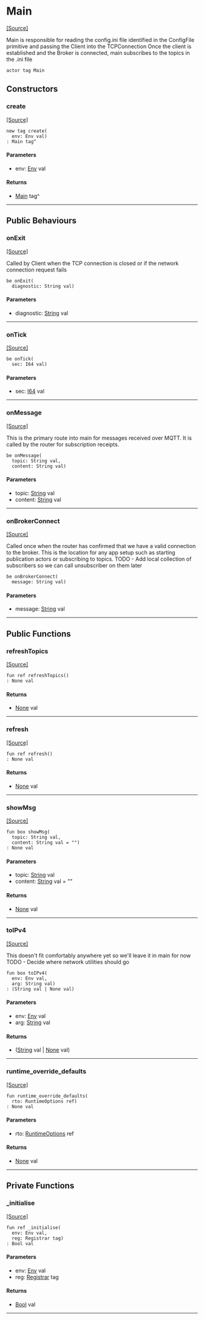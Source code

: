 # Main
<span class="source-link">[[Source]](src/mqtt/main.md#L-0-39)</span>

Main is responsible for reading the config.ini file identified in the ConfigFile primitive
and passing the Client into the TCPConnection
Once the client is established and the Broker is connected, main subscribes to the topics
in the .ini file 


```pony
actor tag Main
```

## Constructors

### create
<span class="source-link">[[Source]](src/mqtt/main.md#L-0-64)</span>


```pony
new tag create(
  env: Env val)
: Main tag^
```
#### Parameters

*   env: [Env](builtin-Env.md) val

#### Returns

* [Main](mqtt-Main.md) tag^

---

## Public Behaviours

### onExit
<span class="source-link">[[Source]](src/mqtt/main.md#L-0-100)</span>


Called by Client when the TCP connection is closed or if the network connection request fails 


```pony
be onExit(
  diagnostic: String val)
```
#### Parameters

*   diagnostic: [String](builtin-String.md) val

---

### onTick
<span class="source-link">[[Source]](src/mqtt/main.md#L-0-107)</span>


```pony
be onTick(
  sec: I64 val)
```
#### Parameters

*   sec: [I64](builtin-I64.md) val

---

### onMessage
<span class="source-link">[[Source]](src/mqtt/main.md#L-0-113)</span>


This is the primary route into main for messages received over MQTT. It is called
by the router for subscription receipts.


```pony
be onMessage(
  topic: String val,
  content: String val)
```
#### Parameters

*   topic: [String](builtin-String.md) val
*   content: [String](builtin-String.md) val

---

### onBrokerConnect
<span class="source-link">[[Source]](src/mqtt/main.md#L-0-130)</span>


Called once when the router has confirmed that we have a valid connection to the
broker. This is the location for any app setup such as starting publication actors
or subscribing to topics.
TODO - Add local collection of subscribers so we can call unsubscriber on them later


```pony
be onBrokerConnect(
  message: String val)
```
#### Parameters

*   message: [String](builtin-String.md) val

---

## Public Functions

### refreshTopics
<span class="source-link">[[Source]](src/mqtt/main.md#L-0-180)</span>


```pony
fun ref refreshTopics()
: None val
```

#### Returns

* [None](builtin-None.md) val

---

### refresh
<span class="source-link">[[Source]](src/mqtt/main.md#L-0-194)</span>


```pony
fun ref refresh()
: None val
```

#### Returns

* [None](builtin-None.md) val

---

### showMsg
<span class="source-link">[[Source]](src/mqtt/main.md#L-0-209)</span>


```pony
fun box showMsg(
  topic: String val,
  content: String val = "")
: None val
```
#### Parameters

*   topic: [String](builtin-String.md) val
*   content: [String](builtin-String.md) val = ""

#### Returns

* [None](builtin-None.md) val

---

### toIPv4
<span class="source-link">[[Source]](src/mqtt/main.md#L-0-218)</span>


This doesn't fit comfortably anywhere yet so we'll leave it in main for now
TODO - Decide where network utilities should go


```pony
fun box toIPv4(
  env: Env val,
  arg: String val)
: (String val | None val)
```
#### Parameters

*   env: [Env](builtin-Env.md) val
*   arg: [String](builtin-String.md) val

#### Returns

* ([String](builtin-String.md) val | [None](builtin-None.md) val)

---

### runtime_override_defaults
<span class="source-link">[[Source]](src/mqtt/main.md#L-0-39)</span>


```pony
fun runtime_override_defaults(
  rto: RuntimeOptions ref)
: None val
```
#### Parameters

*   rto: [RuntimeOptions](builtin-RuntimeOptions.md) ref

#### Returns

* [None](builtin-None.md) val

---

## Private Functions

### _initialise
<span class="source-link">[[Source]](src/mqtt/main.md#L-0-147)</span>


```pony
fun ref _initialise(
  env: Env val,
  reg: Registrar tag)
: Bool val
```
#### Parameters

*   env: [Env](builtin-Env.md) val
*   reg: [Registrar](bureaucracy-Registrar.md) tag

#### Returns

* [Bool](builtin-Bool.md) val

---


